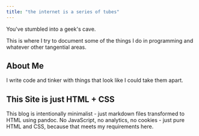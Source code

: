 ```yaml
---
title: "the internet is a series of tubes"
---
```


You've stumbled into a geek's cave.

This is where I try to document some of the things I do in programming and whatever other tangential areas.

## About Me

I write code and tinker with things that look like I could take them apart.

## This Site is just HTML + CSS

This blog is intentionally minimalist - just markdown files transformed to HTML using pandoc. No JavaScript, no analytics, no cookies - just pure HTML and CSS, because that meets my requirements here.

